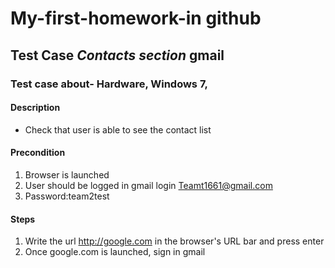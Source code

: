 # My-first-homework-in github
## Test Case ***Contacts section*** gmail
### Test case about- Hardware, Windows 7, 
#### Description 
* Check that user is able to  see the contact list
 
#### Precondition
1. Browser is launched
2. User should be logged in gmail login <Teamt1661@gmail.com>
3. Password:team2test

#### Steps 
1. Write the url  <http://google.com> in the browser's URL bar and press enter
2. Once google.com is launched, sign in gmail
 




